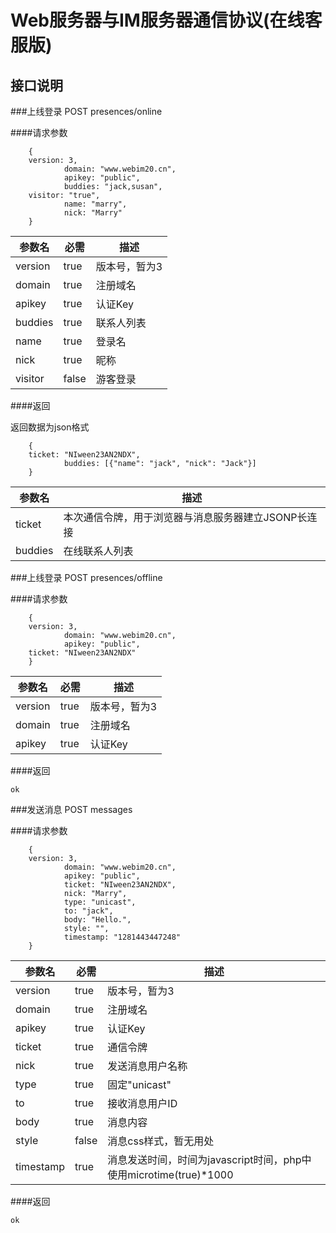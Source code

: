 Web服务器与IM服务器通信协议(在线客服版)
===========================================


接口说明
--------------------------

###上线登录 POST presences/online

####请求参数

        {
		version: 3,
                domain: "www.webim20.cn",
                apikey: "public",
                buddies: "jack,susan", 
		visitor: "true",
                name: "marry", 
                nick: "Marry" 
        }

参数名			|必需	|描述
------------------------|-------|------------
version			|true	|版本号，暂为3
domain			|true	|注册域名
apikey			|true	|认证Key
buddies			|true	|联系人列表
name			|true	|登录名
nick			|true	|昵称
visitor			|false	|游客登录


####返回

返回数据为json格式


        {
		ticket: "NIween23AN2NDX",
                buddies: [{"name": "jack", "nick": "Jack"}] 
        }


参数名			|描述
------------------------|------------
ticket			|本次通信令牌，用于浏览器与消息服务器建立JSONP长连接
buddies			|在线联系人列表


###上线登录 POST presences/offline

####请求参数

        {
		version: 3,
                domain: "www.webim20.cn",
                apikey: "public",
		ticket: "NIween23AN2NDX"
        }

参数名			|必需	|描述
------------------------|-------|------------
version			|true	|版本号，暂为3
domain			|true	|注册域名
apikey			|true	|认证Key


####返回

	ok


###发送消息 POST messages

####请求参数

        {
		version: 3,
                domain: "www.webim20.cn",
                apikey: "public",
                ticket: "NIween23AN2NDX",
                nick: "Marry", 
                type: "unicast", 
                to: "jack", 
                body: "Hello.", 
                style: "", 
                timestamp: "1281443447248" 
        }

参数名			|必需	|描述
------------------------|-------|------------
version			|true	|版本号，暂为3
domain			|true	|注册域名
apikey			|true	|认证Key
ticket			|true	|通信令牌
nick			|true	|发送消息用户名称
type			|true	|固定"unicast"
to			|true	|接收消息用户ID
body			|true	|消息内容
style			|false	|消息css样式，暂无用处
timestamp		|true	|消息发送时间，时间为javascript时间，php中使用microtime(true)\*1000


####返回

	ok


